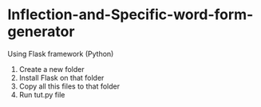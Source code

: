 # Inflection-and-Specific-word-form-generator
Using Flask framework (Python)


1) Create a new folder
2) Install Flask on that folder
3) Copy all this files to that folder
4) Run tut.py file
